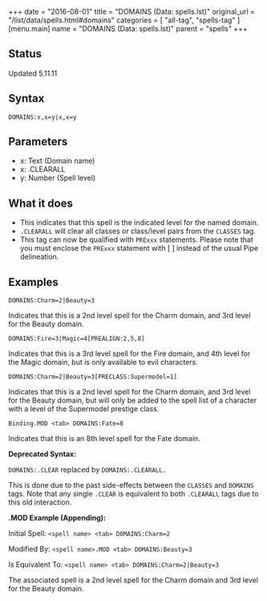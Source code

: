 +++
date = "2016-08-01"
title = "DOMAINS (Data: spells.lst)"
original_url = "/list/data/spells.html#domains"
categories = [ "all-tag", "spells-tag" ]
[menu.main]
    name = "DOMAINS (Data: spells.lst)"
    parent = "spells"
+++

## Status

Updated 5.11.11

## Syntax

`DOMAINS:x,x=y|x,x=y`

## Parameters

-   x: Text (Domain name)
-   x: .CLEARALL
-   y: Number (Spell level)



What it does
------------

-   This indicates that this spell is the indicated level for the
    named domain.
-   `.CLEARALL` will clear all classes or class/level pairs from the
    `CLASSES` tag.
-   This tag can now be qualified with `PRExxx` statements. Please note
    that you must enclose the `PRExxx` statement with \[ \] instead of
    the usual Pipe delineation.

Examples
--------

`DOMAINS:Charm=2|Beauty=3`

Indicates that this is a 2nd level spell for the Charm domain, and 3rd
level for the Beauty domain.

`DOMAINS:Fire=3|Magic=4[PREALIGN:2,5,8]`

Indicates that this is a 3rd level spell for the Fire domain, and 4th
level for the Magic domain, but is only available to evil characters.

`DOMAINS:Charm=2|Beauty=3[PRECLASS:Supermodel=1]`

Indicates that this is a 2nd level spell for the Charm domain, and 3rd
level for the Beauty domain, but will only be added to the spell list of
a character with a level of the Supermodel prestige class.

`Binding.MOD <tab> DOMAINS:Fate=8`

Indicates that this is an 8th level spell for the Fate domain.

**Deprecated Syntax:**

`DOMAINS:.CLEAR` replaced by `DOMAINS:.CLEARALL.`

This is done due to the past side-effects between the `CLASSES` and
`DOMAINS` tags. Note that any single `.CLEAR` is equivalent to both
`.CLEARALL` tags due to this old interaction.

**.MOD Example (Appending):**

Initial Spell: `<spell name> <tab> DOMAINS:Charm=2`

Modified By: `<spell name>.MOD <tab> DOMAINS:Beauty=3`

Is Equivalent To: `<spell name> <tab> DOMAINS:Charm=2|Beauty=3`

The associated spell is a 2nd level spell for the Charm domain and 3rd
level for the Beauty domain.

